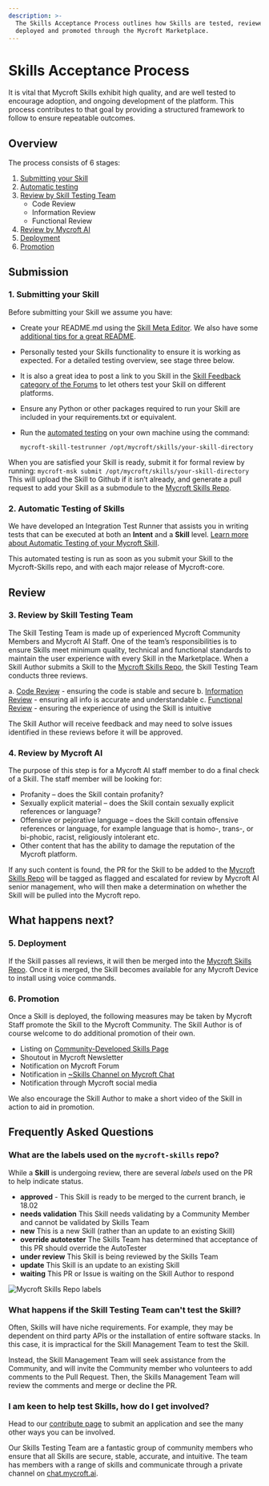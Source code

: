 ```yaml
---
description: >-
  The Skills Acceptance Process outlines how Skills are tested, reviewed,
  deployed and promoted through the Mycroft Marketplace.
---
```


# Skills Acceptance Process

It is vital that Mycroft Skills exhibit high quality, and are well tested to encourage adoption, and ongoing development of the platform. This process contributes to that goal by providing a structured framework to follow to ensure repeatable outcomes.

## Overview

The process consists of 6 stages:
1. [Submitting your Skill](https://mycroft.ai/documentation/skills/skills-acceptance-process/#1-submitting-your-skill)
2. [Automatic testing](https://mycroft.ai/documentation/skills/skills-acceptance-process/#2-automatic-testing-of-skills)
3. [Review by Skill Testing Team](https://mycroft.ai/documentation/skills/skills-acceptance-process/#3-review-by-skill-testing-team)
    * Code Review
    * Information Review
    * Functional Review
4. [Review by Mycroft AI](https://mycroft.ai/documentation/skills/skills-acceptance-process/#4-review-by-mycroft-ai)
5. [Deployment](https://mycroft.ai/documentation/skills/skills-acceptance-process/#5-deployment)
6. [Promotion](https://mycroft.ai/documentation/skills/skills-acceptance-process/#6-promotion)

## Submission

### 1. Submitting your Skill

Before submitting your Skill we assume you have:

* Create your README.md using the [Skill Meta Editor](https://mycroft.ai/skill-meta-editor). We also have some [additional tips for a great README](http://mycroft.ai/documentation/skills/skills-readme-md/).
* Personally tested your Skills functionality to ensure it is working as expected. For a detailed testing overview, see stage three below.
* It is also a great idea to post a link to you Skill in the [Skill Feedback category of the Forums](https://community.mycroft.ai/c/skill-feedback) to let others test your Skill on different platforms.
* Ensure any Python or other packages required to run your Skill are included in your requirements.txt or equivalent.
* Run the [automated testing](https://mycroft.ai/documentation/skills/automatic-testing/) on your own machine using the command:

  `mycroft-skill-testrunner /opt/mycroft/skills/your-skill-directory`

When you are satisfied your Skill is ready, submit it for formal review by running: `mycroft-msk submit /opt/mycroft/skills/your-skill-directory` This will upload the Skill to Github if it isn’t already, and generate a pull request to add your Skill as a submodule to the [Mycroft Skills Repo](https://github.com/MycroftAI/mycroft-skills).

### 2. Automatic Testing of Skills

We have developed an Integration Test Runner that assists you in writing tests that can be executed at both an **Intent** and a **Skill** level. [Learn more about Automatic Testing of your Mycroft Skill](https://mycroft.ai/documentation/skills/automatic-testing/).

This automated testing is run as soon as you submit your Skill to the Mycroft-Skills repo, and with each major release of Mycroft-core.

## Review

### 3. Review by Skill Testing Team

The Skill Testing Team is made up of experienced Mycroft Community Members and Mycroft AI Staff. One of the team’s responsibilities is to ensure Skills meet minimum quality, technical and functional standards to maintain the user experience with every Skill in the Marketplace. When a Skill Author submits a Skill to the [Mycroft Skills Repo](https://github.com/MycroftAI/mycroft-skills), the Skill Testing Team conducts three reviews.

a. [Code Review](http://mycroft.ai/documentation/skills/skills-acceptance-process/skills-review-code-template/) - ensuring the code is stable and secure b. [Information Review](http://mycroft.ai/documentation/skills/skills-acceptance-process/skills-review-information-template/) - ensuring all info is accurate and understandable c. [Functional Review](http://mycroft.ai/documentation/skills/skills-acceptance-process/skills-review-functional-template/) - ensuring the experience of using the Skill is intuitive

The Skill Author will receive feedback and may need to solve issues identified in these reviews before it will be approved.

### 4. Review by Mycroft AI

The purpose of this step is for a Mycroft AI staff member to do a final check of a Skill. The staff member will be looking for:

* Profanity – does the Skill contain profanity?
* Sexually explicit material – does the Skill contain sexually explicit references or language?
* Offensive or pejorative language – does the Skill contain offensive references or language, for example language that is homo-, trans-, or bi-phobic, racist, religiously intolerant etc.
* Other content that has the ability to damage the reputation of the Mycroft platform.

If any such content is found, the PR for the Skill to be added to the [Mycroft Skills Repo](https://github.com/MycroftAI/mycroft-skills) will be tagged as flagged and escalated for review by Mycroft AI senior management, who will then make a determination on whether the Skill will be pulled into the Mycroft repo.

## What happens next?

### 5. Deployment

If the Skill passes all reviews, it will then be merged into the [Mycroft Skills Repo](https://github.com/MycroftAI/mycroft-skills). Once it is merged, the Skill becomes available for any Mycroft Device to install using voice commands.

### 6. Promotion

Once a Skill is deployed, the following measures may be taken by Mycroft Staff promote the Skill to the Mycroft Community. The Skill Author is of course welcome to do additional promotion of their own.

* Listing on [Community-Developed Skills Page](https://mycroft.ai/documentation/skills/#community-developed-skills)
* Shoutout in Mycroft Newsletter
* Notification on Mycroft Forum
* Notification in [~Skills Channel on Mycroft Chat](https://chat.mycroft.ai/community/channels/skills)
* Notification through Mycroft social media

We also encourage the Skill Author to make a short video of the Skill in action to aid in promotion.

## Frequently Asked Questions

### What are the labels used on the `mycroft-skills` repo?

While a **Skill** is undergoing review, there are several _labels_ used on the PR to help indicate status.

* **approved** - This Skill is ready to be merged to the current branch, ie 18.02
* **needs validation** This Skill needs validating by a Community Member and cannot be validated by Skills Team
* **new** This is a new Skill \(rather than an update to an existing Skill\)
* **override autotester** The Skills Team has determined that acceptance of this PR should override the AutoTester
* **under review** This Skill is being reviewed by the Skills Team
* **update** This Skill is an update to an existing Skill
* **waiting** This PR or Issue is waiting on the Skill Author to respond

![Mycroft Skills Repo labels](https://mycroft.ai/wp-content/uploads/2018/06/mycroft-skils-repo-labels.png)

### What happens if the Skill Testing Team can't test the Skill?

Often, Skills will have niche requirements. For example, they may be dependent on third party APIs or the installation of entire software stacks. In this case, it is impractical for the Skill Management Team to test the Skill.

Instead, the Skill Management Team will seek assistance from the Community, and will invite the Community member who volunteers to add comments to the Pull Request. Then, the Skills Management Team will review the comments and merge or decline the PR.

### I am keen to help test Skills, how do I get involved?

Head to our [contribute page](https://mycroft.ai/contribute/#suggest-and-test-skills) to submit an application and see the many other ways you can be involved.

Our Skills Testing Team are a fantastic group of community members who ensure that all Skills are secure, stable, accurate, and intuitive. The team has members with a range of skills and communicate through a private channel on [chat.mycroft.ai](https://chat.mycroft.ai/).
